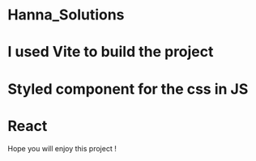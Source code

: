 # Hanna_Solutions

# I used Vite to build the project
# Styled component for the css in JS
# React


Hope you will enjoy this project !

